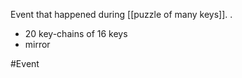 Event that happened during [[puzzle of many keys]]. .

 - 20 key-chains of 16 keys
 - mirror

#Event 